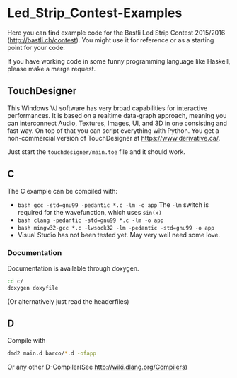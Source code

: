 # Led_Strip_Contest-Examples
Here you can find example code for the Bastli Led Strip Contest 2015/2016 (http://bastli.ch/contest). You might use it for reference or as a starting point for your code.

If you have working code in some funny programming language like Haskell, please make a merge request.

## TouchDesigner ##
This Windows VJ software has very broad capabilities for interactive performances. It is based on a realtime data-graph approach, meaning you can interconnect Audio, Textures, Images, UI, and 3D in one consisting and fast way. On top of that you can script everything with Python. You get a non-commercial version of TouchDesigner at https://www.derivative.ca/.

Just start the `touchdesigner/main.toe` file and it should work.

## C ##
The C example can be compiled with:
* ```bash gcc -std=gnu99 -pedantic *.c -lm -o app```
	The `-lm` switch is required for the wavefunction, which uses `sin(x)`
* ```bash clang -pedantic -std=gnu99 *.c -lm -o app```
* ```bash mingw32-gcc *.c -lwsock32 -lm -pedantic -std=gnu99 -o app```
* Visual Studio has not been tested yet. May very well need some love.

### Documentation ###
Documentation is available through doxygen.
```bash
cd c/
doxygen doxyfile
```
(Or alternatively just read the headerfiles)

## D ##
Compile with
```bash
dmd2 main.d barco/*.d -ofapp
```
Or any other D-Compiler(See <http://wiki.dlang.org/Compilers>)
